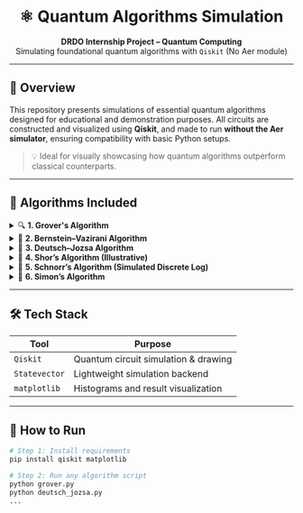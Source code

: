 <h1 align="center">⚛️ Quantum Algorithms Simulation</h1>

<p align="center">
  <b>DRDO Internship Project – Quantum Computing</b><br>
  Simulating foundational quantum algorithms with <code>Qiskit</code> (No Aer module)
</p>

---

## 📌 Overview

This repository presents simulations of essential quantum algorithms designed for educational and demonstration purposes. All circuits are constructed and visualized using **Qiskit**, and made to run **without the Aer simulator**, ensuring compatibility with basic Python setups.

> 💡 Ideal for visually showcasing how quantum algorithms outperform classical counterparts.

---

## 📂 Algorithms Included

<details>
<summary>🔍 <b>1. Grover's Algorithm</b></summary>

- **Goal:** Find a marked item in an unsorted list using amplitude amplification.
- **Quantum Advantage:** Quadratic speedup (√N queries).
- **Includes:**
  - Target state oracle
  - Diffuser circuit
  - Visualization: ASCII circuit + histogram

</details>

<details>
<summary>🧠 <b>2. Bernstein–Vazirani Algorithm</b></summary>

- **Goal:** Discover a hidden binary string `s` using a single quantum query.
- **Quantum Advantage:** Reduces from N classical queries to 1 quantum query.
- **Includes:**
  - Oracle encoding dot-product with secret `s`
  - Hadamard interferometry
  - Clear histogram of `s`

</details>

<details>
<summary>🧪 <b>3. Deutsch–Jozsa Algorithm</b></summary>

- **Goal:** Determine if a function is constant or balanced.
- **Quantum Advantage:** Only 1 evaluation needed (vs 2ⁿ/2 + 1 classically).
- **Includes:**
  - Oracle for balanced/constant function
  - Hadamard-based interference
  - Output interpretation: all-zeros or otherwise

</details>

<details>
<summary>🧮 <b>4. Shor’s Algorithm (Illustrative)</b></summary>

- **Goal:** Factor integers using period-finding via QPE.
- **Quantum Advantage:** Exponential speedup over classical factoring.
- **Includes:**
  - QPE structure for base `a = 7`, `N = 15`
  - Quantum Fourier Transform
  - Simulated modular exponentiation (placeholder)

> ⚠️ Factoring is not performed due to lack of full modular exponentiation support.

</details>

<details>
<summary>🔐 <b>5. Schnorr’s Algorithm (Simulated Discrete Log)</b></summary>

- **Goal:** Solve for `x` in `a^x ≡ b mod p` (Discrete Log Problem).
- **Use Case:** Foundational to cryptographic schemes like digital signatures.
- **Includes:**
  - Classical brute-force check
  - QPE-style circuit for concept illustration
  - Inverse QFT and register measurement

</details>

<details>
<summary>🧩 <b>6. Simon’s Algorithm</b></summary>

- **Goal:** Find secret bitstring `s` in a 2-to-1 function satisfying `f(x) = f(x⊕s)`.
- **Quantum Advantage:** Exponential speedup over classical brute-force.
- **Includes:**
  - Function oracle with secret mask
  - Hadamard-based pattern discovery
  - ASCII quantum circuit + measurement results

</details>

---

## 🛠️ Tech Stack

| Tool        | Purpose                               |
|-------------|----------------------------------------|
| `Qiskit`    | Quantum circuit simulation & drawing   |
| `Statevector` | Lightweight simulation backend      |
| `matplotlib`| Histograms and result visualization   |

---

## 🧪 How to Run

```bash
# Step 1: Install requirements
pip install qiskit matplotlib

# Step 2: Run any algorithm script
python grover.py
python deutsch_jozsa.py
...

